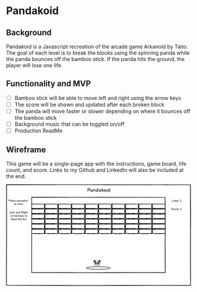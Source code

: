 # Pandakoid

## Background

Pandakoid is a Javascript recreation of the arcade game Arkanoid by Taito. The goal of each level is to break the blocks using the spinning panda while the panda bounces off the bamboo stick. If the panda hits the ground, the player will lose one life.

## Functionality and MVP

- [ ] Bamboo stick will be able to move left and right using the arrow keys
- [ ] The score will be shown and updated after each broken block
- [ ] The panda will move faster or slower depending on where it bounces off the bamboo stick
- [ ] Background music that can be toggled on/off
- [ ] Production ReadMe

## Wireframe

This game will be a single-page app with the instructions, game board, life count, and score. Links to my Github and LinkedIn will also be included at the end.

![Pandakoid Wireframe](pandakoid.png)
